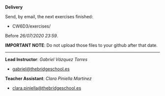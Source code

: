 **Delivery**

Send, by email, the next exercises finished:

- CW6D3/exercises/

Before *26/07/2020 23:59*.

**IMPORTANT NOTE**: Do not upload those files to your github after that date.

---------------------

**Lead Instructor**: *Gabriel Vázquez Torres*

- gabriel@thebridgeschool.es

**Teacher Assistant**: *Clara Piniella Martinez*

- clara.piniella@thebridgeschool.es

